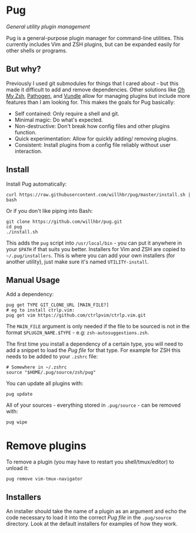 # Pug

_General utility plugin management_

Pug is a general-purpose plugin manager for command-line utilities. This currently includes Vim and ZSH plugins, but can be expanded easily for other shells or programs.

## But why?

Previously I used git submodules for things that I cared about - but this made it difficult to add and remove dependencies. Other solutions like [Oh My Zsh](https://github.com/robbyrussell/oh-my-zsh), [Pathogen](https://github.com/tpope/vim-pathogen), and [Vundle](https://github.com/VundleVim/Vundle.vim) allow for managing plugins but include more features than I am looking for. This makes the goals for Pug basically:

+ Self contained: Only require a shell and git.
+ Minimal magic: Do what's expected.
+ Non-destructive: Don't break how config files and other plugins function.
+ Quick experimentation: Allow for quickly adding/ removing plugins.
+ Consistent: Install plugins from a config file reliably without user interaction.

## Install

Install Pug automatically:

```shell
curl https://raw.githubusercontent.com/willhbr/pug/master/install.sh | bash
```

Or if you don't like piping into Bash:

```shell
git clone https://github.com/willhbr/pug.git
cd pug
./install.sh
```

This adds the `pug` script into `/usr/local/bin` - you can put it anywhere in your `$PATH` if that suits you better. Installers for Vim and ZSH are copied to `~/.pug/installers`. This is where you can add your own installers (for another utility), just make sure it's named `UTILITY-install`.

## Manual Usage

Add a dependency:

```shell
pug get TYPE GIT_CLONE_URL [MAIN_FILE?]
# eg to install ctrlp.vim:
pug get vim https://github.com/ctrlpvim/ctrlp.vim.git
```

The `MAIN_FILE` argument is only needed if the file to be sourced is not in the format `$PLUGIN_NAME.$TYPE` - e.g: `zsh-autosuggestions.zsh`.

The first time you install a dependency of a certain type, you will need to add a snippet to load the _Pug file_ for that type. For example for ZSH this needs to be added to your `.zshrc` file:

```shell
# Somewhere in ~/.zshrc
source "$HOME/.pug/source/zsh/pug"
```

You can update all plugins with:

```shell
pug update
```

All of your sources - everything stored in `.pug/source` - can be removed with:

```shell
pug wipe
```

# Remove plugins

To remove a plugin (you may have to restart you shell/tmux/editor) to unload it:

```shell
pug remove vim-tmux-navigator
```

## Installers

An installer should take the name of a plugin as an argument and echo the code necessary to load it into the correct _Pug file_ in the `.pug/source` directory. Look at the default installers for examples of how they work.
